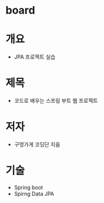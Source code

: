 # board

# 개요 
 - JPA 프로젝트 실습

# 제목
 - 코드로 배우는 스프링 부트 웹 프로젝트
# 저자
 - 구멍가게 코딩단 지음

# 기술
 - Spring boot
 - Spirng Data JPA 
 
